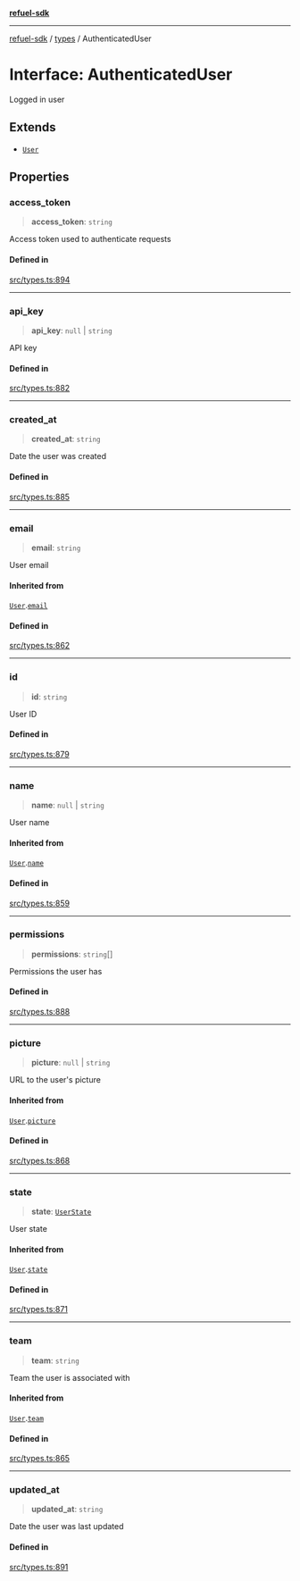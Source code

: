 [**refuel-sdk**](../../README.md)

***

[refuel-sdk](../../modules.md) / [types](../README.md) / AuthenticatedUser

# Interface: AuthenticatedUser

Logged in user

## Extends

- [`User`](User.md)

## Properties

### access\_token

> **access\_token**: `string`

Access token used to authenticate requests

#### Defined in

[src/types.ts:894](https://github.com/refuel-ai/refuel-sdk/blob/240c3e68ab946b6c24b6f2eafb12779c24332cdb/src/types.ts#L894)

***

### api\_key

> **api\_key**: `null` \| `string`

API key

#### Defined in

[src/types.ts:882](https://github.com/refuel-ai/refuel-sdk/blob/240c3e68ab946b6c24b6f2eafb12779c24332cdb/src/types.ts#L882)

***

### created\_at

> **created\_at**: `string`

Date the user was created

#### Defined in

[src/types.ts:885](https://github.com/refuel-ai/refuel-sdk/blob/240c3e68ab946b6c24b6f2eafb12779c24332cdb/src/types.ts#L885)

***

### email

> **email**: `string`

User email

#### Inherited from

[`User`](User.md).[`email`](User.md#email)

#### Defined in

[src/types.ts:862](https://github.com/refuel-ai/refuel-sdk/blob/240c3e68ab946b6c24b6f2eafb12779c24332cdb/src/types.ts#L862)

***

### id

> **id**: `string`

User ID

#### Defined in

[src/types.ts:879](https://github.com/refuel-ai/refuel-sdk/blob/240c3e68ab946b6c24b6f2eafb12779c24332cdb/src/types.ts#L879)

***

### name

> **name**: `null` \| `string`

User name

#### Inherited from

[`User`](User.md).[`name`](User.md#name)

#### Defined in

[src/types.ts:859](https://github.com/refuel-ai/refuel-sdk/blob/240c3e68ab946b6c24b6f2eafb12779c24332cdb/src/types.ts#L859)

***

### permissions

> **permissions**: `string`[]

Permissions the user has

#### Defined in

[src/types.ts:888](https://github.com/refuel-ai/refuel-sdk/blob/240c3e68ab946b6c24b6f2eafb12779c24332cdb/src/types.ts#L888)

***

### picture

> **picture**: `null` \| `string`

URL to the user's picture

#### Inherited from

[`User`](User.md).[`picture`](User.md#picture)

#### Defined in

[src/types.ts:868](https://github.com/refuel-ai/refuel-sdk/blob/240c3e68ab946b6c24b6f2eafb12779c24332cdb/src/types.ts#L868)

***

### state

> **state**: [`UserState`](../enumerations/UserState.md)

User state

#### Inherited from

[`User`](User.md).[`state`](User.md#state)

#### Defined in

[src/types.ts:871](https://github.com/refuel-ai/refuel-sdk/blob/240c3e68ab946b6c24b6f2eafb12779c24332cdb/src/types.ts#L871)

***

### team

> **team**: `string`

Team the user is associated with

#### Inherited from

[`User`](User.md).[`team`](User.md#team)

#### Defined in

[src/types.ts:865](https://github.com/refuel-ai/refuel-sdk/blob/240c3e68ab946b6c24b6f2eafb12779c24332cdb/src/types.ts#L865)

***

### updated\_at

> **updated\_at**: `string`

Date the user was last updated

#### Defined in

[src/types.ts:891](https://github.com/refuel-ai/refuel-sdk/blob/240c3e68ab946b6c24b6f2eafb12779c24332cdb/src/types.ts#L891)
